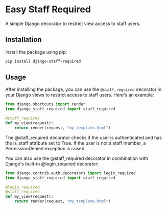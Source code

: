 # Easy Staff Required

A simple Django decorator to restrict view access to staff users.

## Installation

Install the package using pip:

```bash
pip install django-staff-required
```

## Usage

After installing the package, you can use the `@staff_required` decorator in your Django views to restrict access to staff users. Here's an example:

```python
from django.shortcuts import render
from django_staff_required import staff_required

@staff_required
def my_view(request):
    return render(request, "my_template.html")
```

The @staff_required decorator checks if the user is authenticated and has the is_staff attribute set to True. If the user is not a staff member, a PermissionDenied exception is raised.

You can also use the @staff_required decorator in combination with Django's built-in @login_required decorator:

```python
from django.contrib.auth.decorators import login_required
from django_staff_required import staff_required

@login_required
@staff_required
def my_view(request):
    return render(request, "my_template.html")
```